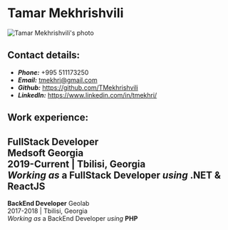 # Tamar Mekhrishvili
![Tamar Mekhrishvili's photo](https://avatars.githubusercontent.com/u/30566356?s=400&u=687a885e44bab31eee64aae2a14999505c42569b&v=4)

## Contact details:
* **_Phone:_**  +995 511173250
* **_Email:_**  tmekhri@gmail.com
* **_Github:_** https://github.com/TMekhrishvili
* **_LinkedIn:_** https://www.linkedin.com/in/tmekhri/

## Work experience:
**FullStack Developer**  
Medsoft Georgia  
2019-Current | Tbilisi, Georgia  
_Working as_ a FullStack Developer _using_ **.NET & ReactJS**
---
**BackEnd Developer**
Geolab  
2017-2018 | Tbilisi, Georgia  
_Working as_ a BackEnd Developer _using_ **PHP**  
